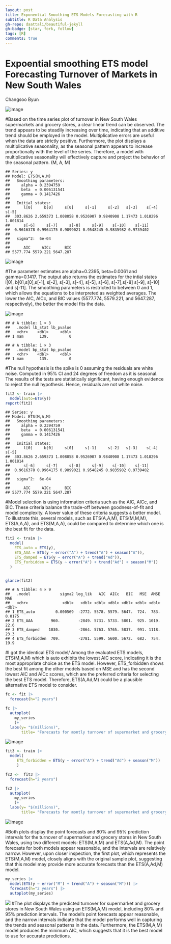 ```yaml
---
layout: post
title: Exponential Smoothing ETS Models Forecasting with R
subtitle: R Data Analysis
gh-repo: daattali/beautiful-jekyll
gh-badge: [star, fork, follow]
tags: [R]
comments: true
---
```


Expoential smoothing ETS model Forecasting Turnover of Markets in New
South Wales
================
Changsoo Byun

![image](https://user-images.githubusercontent.com/127844778/236170287-558752bd-85ab-4c8c-80fe-7f928cb8e4c3.png)

\#Based on the time series plot of turnover in New South Wales
supermarkets and grocery stores, a clear linear trend can be observed.
The trend appears to be steadily increasing over time, indicating that
an additive trend should be employed in the model. Multiplicative errors
are useful when the data are strictly positive. Furthermore, the plot
displays a multiplicative seasonality, as the seasonal pattern appears
to increase proportionally with the level of the series. Therefore, a
model with multiplicative seasonality will effectively capture and
project the behavior of the seasonal pattern. (M, A, M)

    ## Series: y 
    ## Model: ETS(M,A,M) 
    ##   Smoothing parameters:
    ##     alpha = 0.2394759 
    ##     beta  = 0.006131541 
    ##     gamma = 0.1417426 
    ## 
    ##   Initial states:
    ##      l[0]     b[0]     s[0]     s[-1]     s[-2]   s[-3]    s[-4]    s[-5]
    ##  303.8626 2.659373 1.008058 0.9526907 0.9840908 1.17473 1.018296 1.001814
    ##      s[-6]     s[-7]     s[-8]     s[-9]    s[-10]    s[-11]
    ##  0.9616378 0.9964175 0.9899021 0.9548245 0.9835982 0.9739402
    ## 
    ##   sigma^2:  6e-04
    ## 
    ##      AIC     AICc      BIC 
    ## 5577.774 5579.221 5647.287

![image](https://user-images.githubusercontent.com/127844778/236170357-8fb57910-1ed8-4f4e-b9a2-5507c7cb6d36.png)

\#The parameter estimates are alpha=0.2395, beta=0.0061 and
gamma=0.1417. The output also returns the estimates for the intial
states l\[0\], b\[0\],s\[0\],s\[-1\], s\[-2\], s\[-3\], s\[-4\],
s\[-5\], s\[-6\], s\[-7\],s\[-8\] s\[-9\], s\[-10\] and s\[-11\]. The
smoothing parameters is restricted to between 0 and 1, which allows the
equations to be interpreted as weighted averages. The lower the AIC,
AICc, and BIC values (5577.774, 5579.221, and 5647.287, respectively),
the better the model fits the data.

![image](https://user-images.githubusercontent.com/127844778/236170398-73a4e0ca-6b1a-4fdd-9da0-278fd7a792b7.png)

    ## # A tibble: 1 × 3
    ##   .model lb_stat lb_pvalue
    ##   <chr>    <dbl>     <dbl>
    ## 1 mam       139.         0

    ## # A tibble: 1 × 3
    ##   .model bp_stat bp_pvalue
    ##   <chr>    <dbl>     <dbl>
    ## 1 mam       135.         0

\#The null hypothesis is the spike is 0 assuming the residuals are white
noise. Computed in 95% CI and 24 degrees of freedom as it is seasonal.
The results of the tests are statistically significant, having enough
evidence to reject the null hypothesis. Hence, residuals are not white
noise.

``` r
fit2 <- train |>
  model(auto=ETS(y))
report(fit2)
```

    ## Series: y 
    ## Model: ETS(M,A,M) 
    ##   Smoothing parameters:
    ##     alpha = 0.2394759 
    ##     beta  = 0.006131541 
    ##     gamma = 0.1417426 
    ## 
    ##   Initial states:
    ##      l[0]     b[0]     s[0]     s[-1]     s[-2]   s[-3]    s[-4]    s[-5]
    ##  303.8626 2.659373 1.008058 0.9526907 0.9840908 1.17473 1.018296 1.001814
    ##      s[-6]     s[-7]     s[-8]     s[-9]    s[-10]    s[-11]
    ##  0.9616378 0.9964175 0.9899021 0.9548245 0.9835982 0.9739402
    ## 
    ##   sigma^2:  6e-04
    ## 
    ##      AIC     AICc      BIC 
    ## 5577.774 5579.221 5647.287

\#Model selection is using information criteria such as the AIC, AICc,
and BIC. These criteria balance the trade-off between goodness-of-fit
and model complexity. A lower value of these criteria suggests a better
model. To illustrate this, several models, such as ETS(A,A,M),
ETS(M,M,M), ETS(A,A,A), and ETS(M,A,A), could be compared to determine
which one is the best fit for the data.


``` r
fit2 <- train |>
  model(
    ETS_auto = ETS(y),
    ETS_AAA = ETS(y ~ error("A") + trend("A") + season("A")),
    ETS_damped = ETS(y ~ error("A") + trend("Ad")),
    ETS_forbidden = ETS(y ~ error("A") + trend("Ad") + season("M"))
  )


glance(fit2)
```

    ## # A tibble: 4 × 9
    ##   .model             sigma2 log_lik   AIC  AICc   BIC   MSE  AMSE     MAE
    ##   <chr>               <dbl>   <dbl> <dbl> <dbl> <dbl> <dbl> <dbl>   <dbl>
    ## 1 ETS_auto         0.000569  -2772. 5578. 5579. 5647.  724.  783.  0.0175
    ## 2 ETS_AAA        960.        -2849. 5731. 5733. 5801.  925. 1019. 22.6   
    ## 3 ETS_damped    1030.        -2864. 5763. 5765. 5837.  991. 1118. 23.3   
    ## 4 ETS_forbidden  709.        -2781. 5599. 5600. 5672.  682.  754. 19.9

\#I got the identical ETS model/ Among the evaluated ETS models,
ETS(M,A,M) which is auto exhibits the lowest AIC score, indicating it is
the most appropriate choice as the ETS model. However, ETS_forbidden
shows the best fit among the other models based on MSE and has the
second lowest AIC and AICc scores, which are the preferred criteria for
selecting the best ETS model. Therefore, ETS(A,Ad,M) could be a
plausible alternative ETS model to consider.


``` r
fc <- fit |> 
  forecast(h="2 years")

fc |> 
  autoplot(
    my_series
    )+
  labs(y= "$(millions)",
       title= "Forecasts for montly turnover of supermarket and grocery stores")
```

![image](https://user-images.githubusercontent.com/127844778/236170590-d7c72e78-4219-4527-9aa3-bd2a23454f29.png)

``` r
fit3 <- train |>
  model(
     ETS_forbidden = ETS(y ~ error("A") + trend("Ad") + season("M"))
     )

fc2 <-  fit3 |> 
  forecast(h="2 years")

fc2 |> 
  autoplot(
    my_series
    )+
  labs(y= "$(millions)",
       title= "Forecasts for montly turnover of supermarket and grocery stores")
```

![image](https://user-images.githubusercontent.com/127844778/236170628-46480736-3e90-41f4-b8ce-6b0485bf1c72.png)

\#Both plots display the point forecasts and 80% and 95% prediction
intervals for the turnover of supermarket and grocery stores in New
South Wales, using two different models: ETS(M,A,M) and ETS(A,Ad,M). The
point forecasts for both models appear reasonable, and the intervals are
relatively narrow. However, upon closer inspection, the first plot,
which represents the ETS(M,A,M) model, closely aligns with the original
sample plot, suggesting that this model may provide more accurate
forecasts than the ETS(A,Ad,M) model.


``` r
my_series |> 
  model(ETS(y ~ error("M") + trend("A") + season("M"))) |> 
  forecast(h="2 years") |> 
  autoplot(my_series)
```

![](2023-05-03-ETS-Expoential-smoothing-model-forecast-with-R_files/figure-gfm/unnamed-chunk-7-1.png)<!-- -->
\#The plot displays the predicted turnover for supermarket and grocery
stores in New South Wales using an ETS(M,A,M) model, including 80% and
95% prediction intervals. The model’s point forecasts appear reasonable,
and the narrow intervals indicate that the model performs well in
capturing the trends and seasonal patterns in the data. Furthermore, the
ETS(M,A,M) model produces the minimum AIC, which suggests that it is the
best model to use for accurate predictions.
